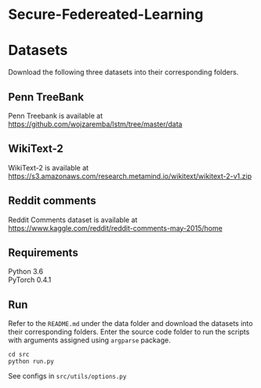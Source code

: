 # Secure-Federeated-Learning


# Datasets
Download the following three datasets into their corresponding folders.

## Penn TreeBank 
Penn Treebank is available at https://github.com/wojzaremba/lstm/tree/master/data

## WikiText-2
WikiText-2 is available at https://s3.amazonaws.com/research.metamind.io/wikitext/wikitext-2-v1.zip

## Reddit comments 

Reddit Comments dataset is available at https://www.kaggle.com/reddit/reddit-comments-may-2015/home


## Requirements
Python 3.6  
PyTorch 0.4.1 



## Run
Refer to the ```README.md``` under the data folder and download the datasets into their corresponding folders. Enter the source code folder to run the scripts with arguments assigned using ```argparse``` package.
```
cd src
python run.py
```

See configs in ```src/utils/options.py```
